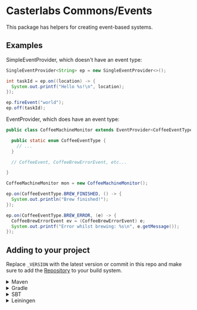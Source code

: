 # Casterlabs Commons/Events

This package has helpers for creating event-based systems.

## Examples

SimpleEventProvider, which doesn't have an event type:

```java
SingleEventProvider<String> ep = new SingleEventProvider<>();

int taskId = ep.on((location) -> {
  System.out.printf("Hello %s!\n", location);
});

ep.fireEvent("world");
ep.off(taskId);
```

EventProvider, which does have an event type:

```java
public class CoffeeMachineMonitor extends EventProvider<CoffeeEventType, CoffeeEvent> {

  public static enum CoffeeEventType {
    // ...
  }

  // CoffeeEvent, CoffeeBrewErrorEvent, etc...

}
```

```java
CoffeeMachineMonitor mon = new CoffeeMachineMonitor();

ep.on(CoffeeEventType.BREW_FINISHED, () -> {
  System.out.println("Brew finished!");
});

ep.on(CoffeeEventType.BREW_ERROR, (e) -> {
  CoffeeBrewErrorEvent ev = (CoffeeBrewErrorEvent) e;
  System.out.printf("Error whilst brewing: %s\n", e.getMessage());
});
```

## Adding to your project

Replace `_VERSION` with the latest version or commit in this repo and make sure to add the [Repository](https://github.com/Casterlabs/Commons#Repository) to your build system.

<details>
  <summary>Maven</summary>
  
  ```xml
    <dependency>
        <groupId>co.casterlabs.Commons</groupId>
        <artifactId>Events</artifactId>
        <version>_VERSION</version>
    </dependency>
  ```
</details>

<details>
  <summary>Gradle</summary>
  
  ```gradle
	dependencies {
        implementation 'co.casterlabs:Commons.Events:_VERSION'
	}
  ```
</details>

<details>
  <summary>SBT</summary>
  
  ```
libraryDependencies += "co.casterlabs.Commons" % "Events" % "_VERSION"
  ```
</details>

<details>
  <summary>Leiningen</summary>
  
  ```
:dependencies [[co.casterlabs.Commons/Events "_VERSION"]]	
  ```
</details>

